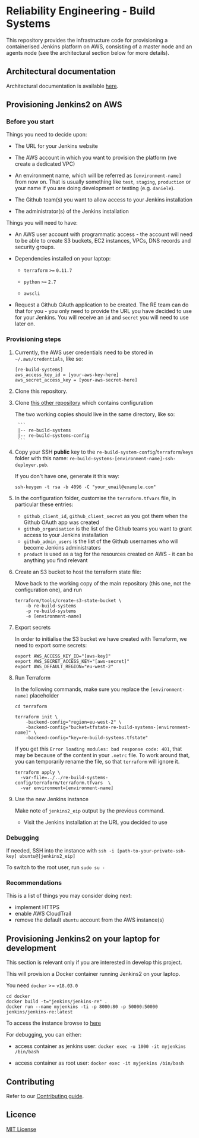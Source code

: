 # Reliability Engineering - Build Systems

This repository provides the infrastructure code for provisioning a containerised Jenkins platform on AWS, consisting of a master node and an agents node (see the architectural section below for more details).

## Architectural documentation

Architectural documentation is available [here](docs/architecture/README.md).


## Provisioning Jenkins2 on AWS


### Before you start

Things you need to decide upon:

* The URL for your Jenkins website

* The AWS account in which you want to provision the platform (we create a dedicated VPC)

* An environment name, which will be referred as `[environment-name]` from now on.
  That is usually something like `test`, `staging`, `production` or your name if you are doing development or testing (e.g. `daniele`). 

* The Github team(s) you want to allow access to your Jenkins installation

* The administrator(s) of the Jenkins installation

Things you will need to have:

* An AWS user account with programmatic access - the account will need to be able to create S3 buckets, EC2 instances, VPCs, DNS records and security groups.

* Dependencies installed on your laptop:

    * `terraform` `>=` `0.11.7`

    * `python` `>=` `2.7`
    
    * `awscli`

* Request a Github OAuth application to be created. The RE team can do that for you - you only need to provide the URL you have decided to use for your Jenkins.
You will receive an `id` and `secret` you will need to use later on.

### Provisioning steps

1. Currently, the AWS user credentials need to be stored in `~/.aws/credentials`, like so:

    ```
    [re-build-systems]
    aws_access_key_id = [your-aws-key-here]
    aws_secret_access_key = [your-aws-secret-here]
    ```

1. Clone this repository.

1. Clone [this other repository](https://github.com/alphagov/re-build-systems-config) which contains configuration

    The two working copies should live in the same directory, like so:
    
        ```
        |-- re-build-systems
        |-- re-build-systems-config
        ```

1. Copy your SSH **public** key to the `re-build-system-config`/`terraform`/`keys` folder with this name: `re-build-systems-[environment-name]-ssh-deployer.pub`.

    If you don't have one, generate it this way:

    ```
    ssh-keygen -t rsa -b 4096 -C "your_email@example.com"
    ```

1. In the configuration folder, customise the `terraform.tfvars` file, in particular these entries:
    * `github_client_id`, `github_client_secret` as you got them when the Github OAuth app was created
    * `github_organisation` is the list of the Github teams you want to grant access to your Jenkins installation
    * `github_admin_users` is the list of the Github usernames who will become Jenkins administrators
    * `product` is used as a tag for the resources created on AWS - it can be anything you find relevant

1. Create an S3 bucket to host the terraform state file:

    Move back to the working copy of the main repository (this one, not the configuration one), and run

    ```
    terraform/tools/create-s3-state-bucket \
        -b re-build-systems
        -p re-build-systems
        -e [environment-name]
    ```

1. Export secrets

    In order to initialise the S3 bucket we have created with Terraform, we need to export some secrets:

    ```
    export AWS_ACCESS_KEY_ID="[aws-key]"
    export AWS_SECRET_ACCESS_KEY="[aws-secret]"
    export AWS_DEFAULT_REGION="eu-west-2"
    ```

1. Run Terraform

    In the following commands, make sure you replace the `[environment-name]` placeholder

    ```
    cd terraform
    ```
    
    ```
    terraform init \
        -backend-config="region=eu-west-2" \
        -backend-config="bucket=tfstate-re-build-systems-[environment-name]" \
        -backend-config="key=re-build-systems.tfstate"
    ```
    If you get this `Error loading modules: bad response code: 401`, that may be because of the content in your `.netrc` file. To work around that, you can temporarily rename the file, so that `terraform` will ignore it.
    
    ```
    terraform apply \
      -var-file=../../re-build-systems-config/terraform/terraform.tfvars  \
      -var environment=[environment-name]
    ```

1. Use the new Jenkins instance

    Make note of `jenkins2_eip` output by the previous command.
    
    * Visit the Jenkins installation at the URL you decided to use

### Debugging
    
If needed, SSH into the instance with `ssh -i [path-to-your-private-ssh-key] ubuntu@[jenkins2_eip]`

To switch to the root user, run `sudo su -`

### Recommendations

This is a list of things you may consider doing next:

* implement HTTPS
* enable AWS CloudTrail
* remove the default `ubuntu` account from the AWS instance(s)


## Provisioning Jenkins2 on your laptop for development

This section is relevant only if you are interested in develop this project.

This will provision a Docker container running Jenkins2 on your laptop.

You need `docker` >= `v18.03.0`

```
cd docker
docker build -t="jenkins/jenkins-re" .
docker run --name myjenkins -ti -p 8000:80 -p 50000:50000 jenkins/jenkins-re:latest
```

To access the instance browse to [here](http://localhost:8000)


For debugging, you can either:

* access container as jenkins user:
`docker exec -u 1000 -it myjenkins /bin/bash`

* access container as root user:
`docker exec -it myjenkins /bin/bash`

## Contributing

Refer to our [Contributing guide](CONTRIBUTING.md).

## Licence

[MIT License](LICENCE)
